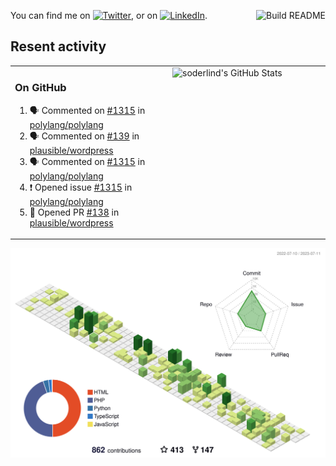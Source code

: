 
<a href="https://github.com/soderlind/soderlind/actions"><img src="https://github.com/soderlind/soderlind/workflows/Build%20README/badge.svg" align="right" alt="Build README"></a>

<!-- Actual text -->
You can find me on [![Twitter][1.2]][1], or on [![LinkedIn][2.2]][2].

<!-- Icons -->

[1.2]: http://i.imgur.com/wWzX9uB.png (twitter icon without padding)
[2.2]: https://raw.githubusercontent.com/MartinHeinz/MartinHeinz/master/linkedin-3-16.png (LinkedIn icon without padding)

<!-- Links to your social media accounts -->

[1]: https://twitter.com/soderlind
[2]: https://www.linkedin.com/in/soderlind/

## Resent activity

<table width="100%" border="0"><tr><td width="49%">

### On GitHub

<!--START_SECTION:activity-->
1. 🗣 Commented on [#1315](https://github.com/polylang/polylang/issues/1315) in [polylang/polylang](https://github.com/polylang/polylang)
2. 🗣 Commented on [#139](https://github.com/plausible/wordpress/issues/139) in [plausible/wordpress](https://github.com/plausible/wordpress)
3. 🗣 Commented on [#1315](https://github.com/polylang/polylang/issues/1315) in [polylang/polylang](https://github.com/polylang/polylang)
4. ❗ Opened issue [#1315](https://github.com/polylang/polylang/issues/1315) in [polylang/polylang](https://github.com/polylang/polylang)
5. 💪 Opened PR [#138](https://github.com/plausible/wordpress/pull/138) in [plausible/wordpress](https://github.com/plausible/wordpress)
<!--END_SECTION:activity-->
  </td>
<td width="49%" valign="top">
  <img   alt="soderlind's GitHub Stats" src="https://awesome-github-stats.azurewebsites.net/user-stats/soderlind?cardType=level-alternate&Title=FFFFFF&Border=FFFFFF" />
</td></tr></table>


![](./profile-3d-contrib/profile-green-animate.svg)


